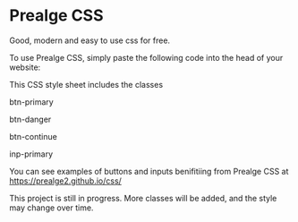 # Prealge CSS
Good, modern and easy to use css for free.

To use Prealge CSS, simply paste the following code into the head of your website:
<link rel='stylesheet' href='https://prealge2.github.io/css/style.css' crossorigin='anonymous'>

This CSS style sheet includes the classes 

btn-primary

btn-danger

btn-continue

inp-primary
    
 You can see examples of buttons and inputs benifitiing from Prealge CSS at https://prealge2.github.io/css/
 
 This project is still in progress. More classes will be added, and the style may change over time.
